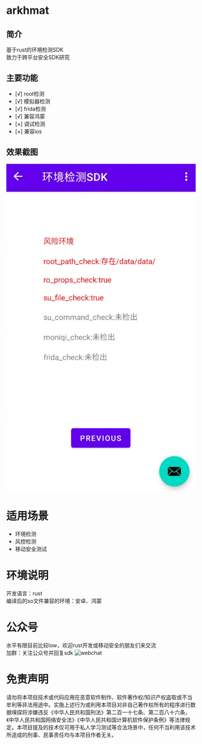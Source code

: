 # arkhmat  
## 简介
基于rust的环境检测SDK  
致力于跨平台安全SDK研究  

## 主要功能
- [√] root检测
- [√] 模拟器检测
- [√] frida检测
- [√] 兼容鸿蒙
- [×] 调试检测
- [×] 兼容ios
## 效果截图
![sdkdemo](https://github.com/sulab999/akhmat/blob/master/img/sdkdemo.jpg)
# 适用场景
- 环境检测
- 风控检测
- 移动安全测试

# 环境说明
开发语言：rust  
编译后的so文件兼容的环境：安卓、鸿蒙
# 公众号
水平有限目前比较low，欢迎rust开发或移动安全的朋友们来交流  
加群：关注公众号并回复sdk
![webchat](https://github.com/sulab999/Taichi/blob/main/webchat.png)  
# 免责声明
请勿将本项目技术或代码应用在恶意软件制作、软件著作权/知识产权盗取或不当牟利等非法用途中。实施上述行为或利用本项目对非自己著作权所有的程序进行数据嗅探将涉嫌违反《中华人民共和国刑法》第二百一十七条、第二百八十六条，《中华人民共和国网络安全法》《中华人民共和国计算机软件保护条例》等法律规定。本项目提及的技术仅可用于私人学习测试等合法场景中，任何不当利用该技术所造成的刑事、民事责任均与本项目作者无关。